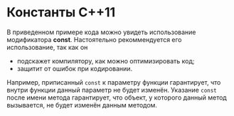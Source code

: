 # Константы С++11 #

В приведенном примере кода можно увидеть использование модификатора **const**. Настоятельно рекоммендуется его использование, так как он
- подскажет компилятору, как можно оптимизировать код;
- защитит от ошибок при кодировании.

Например, приписанный `const` к параметру функции гарантирует, что внутри функции данный параметр не будет изменён. Указание `const` после имени метода гарантирует, что объект, у которого данный метод вызывается, не будет изменён данным методом.
